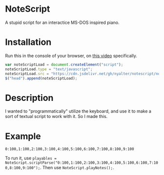 # NoteScript
A stupid script for an interactice MS-DOS inspired piano.

# Installation
Run this in the console of your browser, on [this video](https://www.youtube.com/watch?v=onwo-0934JM) specifically.
```js
var noteScriptLoad = document.createElement("script");
noteScriptLoad.type = "text/javascript";
noteScriptLoad.src = "https://cdn.jsdelivr.net/gh/nyalter/notescript/noteshift.js";
$("head").append(noteScriptLoad);
```

# Description
I wanted to "programmatically" utilize the keyboard, and use it to make a sort of textual script to work with it. So I made this.

# Example
```
0:100,1:100,2:100,3:100,4:100,5:100,6:100,7:100,8:100,9:100
```

To run it, use `playables = NoteScript.scriptParse("0:100,1:100,2:100,3:100,4:100,5:100,6:100,7:100,8:100,9:100");`.
Then use `NoteScript.playNotes();`.
